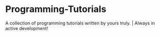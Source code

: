 # Programming-Tutorials
A collection of programming tutorials written by yours truly. | Always in active development!
